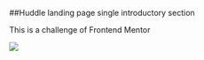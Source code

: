 ##Huddle landing page single introductory section

This is a challenge of Frontend Mentor

![](https://repository-images.githubusercontent.com/265690051/512fc800-9ab7-11ea-9440-f70056373cef)